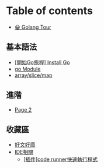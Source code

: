 # Table of contents

* [😀 Golang Tour](README.md)

## 基本語法

* [\[開始Go旅程\] Install Go](ji-ben-yu-fa/kai-shi-go-lv-cheng-install-go.md)
* [go Module](ji-ben-yu-fa/go-module.md)
* [array/slice/map](ji-ben-yu-fa/array-slice-map.md)

## 進階

* [Page 2](jin-jie/page-2.md)

## 收藏區

* [好文好庫](shou-cang-qu/hao-wen-hao-ku.md)
* [IDE相關](shou-cang-qu/ide-xiang-guan/README.md)
  * [\[插件\]code runner快速執行程式](shou-cang-qu/ide-xiang-guan/cha-jian-code-runner-kuai-su-zhi-hang-cheng-shi.md)
